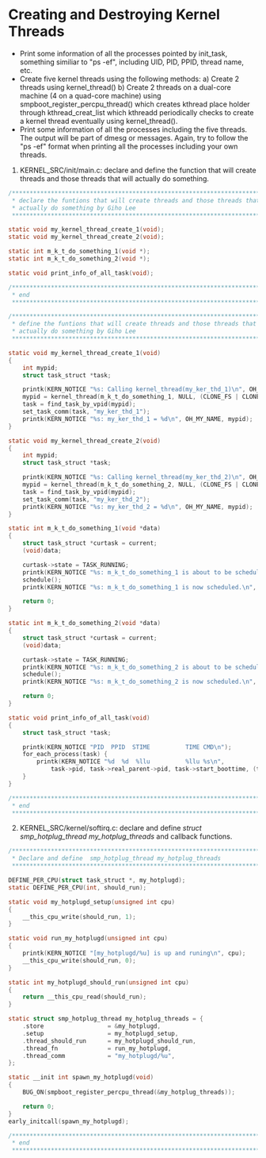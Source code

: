 # Creating and Destroying Kernel Threads

* Print some information of all the processes pointed by init_task, something similiar to "ps -ef", including UID, PID, PPID, thread name, etc.
* Create five kernel threads using the following methods:
	a) Create 2 threads using kernel_thread()
	b) Create 2 threads on a dual-core machine (4 on a quad-core machine) using smpboot_register_percpu_thread() which creates kthread place holder through kthread_creat_list which kthreadd periodically checks
  to create a kernel thread eventually using kernel_thread().
* Print some information of all the processes including the five threads. The output will be part of dmesg or messages. Again, try to follow the "ps -ef" format when printing all the processes including your
  own threads.

1. KERNEL_SRC/init/main.c: declare and define the function that will create threads and those threads that will actually do something.

``` c
/*********************************************************************************
 * declare the funtions that will create threads and those threads that will
 * actually do something by Giho Lee
 ********************************************************************************/

static void my_kernel_thread_create_1(void);
static void my_kernel_thread_create_2(void);

static int m_k_t_do_something_1(void *);
static int m_k_t_do_something_2(void *);

static void print_info_of_all_task(void);

/*********************************************************************************
 * end
 ********************************************************************************/

```

``` c
/*********************************************************************************
 * define the funtions that will create threads and those threads that will
 * actually do something by Giho Lee
 ********************************************************************************/

static void my_kernel_thread_create_1(void)
{
	int mypid;
	struct task_struct *task;

	printk(KERN_NOTICE "%s: Calling kernel_thread(my_ker_thd_1)\n", OH_MY_NAME);
	mypid = kernel_thread(m_k_t_do_something_1, NULL, (CLONE_FS | CLONE_FILES | CLONE_SIGHAND));
	task = find_task_by_vpid(mypid);
	set_task_comm(task, "my_ker_thd_1");
	printk(KERN_NOTICE "%s: my_ker_thd_1 = %d\n", OH_MY_NAME, mypid);
}

static void my_kernel_thread_create_2(void)
{
	int mypid;
	struct task_struct *task;

	printk(KERN_NOTICE "%s: Calling kernel_thread(my_ker_thd_2)\n", OH_MY_NAME);
	mypid = kernel_thread(m_k_t_do_something_2, NULL, (CLONE_FS | CLONE_FILES | CLONE_SIGHAND));
	task = find_task_by_vpid(mypid);
	set_task_comm(task, "my_ker_thd_2");
	printk(KERN_NOTICE "%s: my_ker_thd_2 = %d\n", OH_MY_NAME, mypid);
}

static int m_k_t_do_something_1(void *data)
{
	struct task_struct *curtask = current;
	(void)data;

	curtask->state = TASK_RUNNING;
	printk(KERN_NOTICE "%s: m_k_t_do_something_1 is about to be scheduled.\n", OH_MY_NAME);
	schedule();
	printk(KERN_NOTICE "%s: m_k_t_do_something_1 is now scheduled.\n", OH_MY_NAME);

	return 0;
}

static int m_k_t_do_something_2(void *data)
{
	struct task_struct *curtask = current;
	(void)data;

	curtask->state = TASK_RUNNING;
	printk(KERN_NOTICE "%s: m_k_t_do_something_2 is about to be scheduled.\n", OH_MY_NAME);
	schedule();
	printk(KERN_NOTICE "%s: m_k_t_do_something_2 is now scheduled.\n", OH_MY_NAME);

	return 0;
}

static void print_info_of_all_task(void)
{
	struct task_struct *task;

	printk(KERN_NOTICE "PID  PPID  STIME          TIME CMD\n");
	for_each_process(task) {
		printk(KERN_NOTICE "%d  %d  %llu          %llu %s\n",
			task->pid, task->real_parent->pid, task->start_boottime, (task->utime + task->stime) / HZ, task->comm);
	}
}

/*********************************************************************************
 * end
 ********************************************************************************/

```

2. KERNEL_SRC/kernel/softirq.c: declare and define *struct smp_hotplug_thread my_hotplug_threads* and callback functions.

``` c
/*********************************************************************************
 * Declare and define  smp_hotplug_thread my_hotplug_threads
 ********************************************************************************/

DEFINE_PER_CPU(struct task_struct *, my_hotplugd);
static DEFINE_PER_CPU(int, should_run);

static void my_hotplugd_setup(unsigned int cpu)
{
	__this_cpu_write(should_run, 1);
}

static void run_my_hotplugd(unsigned int cpu)
{
	printk(KERN_NOTICE "[my_hotplugd/%u] is up and runing\n", cpu);
	__this_cpu_write(should_run, 0);
}

static int my_hotplugd_should_run(unsigned int cpu)
{
	return __this_cpu_read(should_run);
}

static struct smp_hotplug_thread my_hotplug_threads = {
	.store                  = &my_hotplugd,
	.setup                  = my_hotplugd_setup,
	.thread_should_run      = my_hotplugd_should_run,
	.thread_fn              = run_my_hotplugd,
	.thread_comm            = "my_hotplugd/%u",
};

static __init int spawn_my_hotplugd(void)
{
	BUG_ON(smpboot_register_percpu_thread(&my_hotplug_threads));

	return 0;
}
early_initcall(spawn_my_hotplugd);

/*********************************************************************************
 * end
 ********************************************************************************/

```

